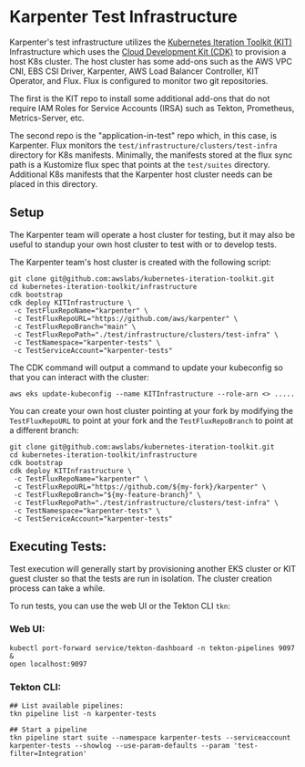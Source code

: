 # Karpenter Test Infrastructure

Karpenter's test infrastructure utilizes the [Kubernetes Iteration Toolkit (KIT)](https://github.com/awslabs/kubernetes-iteration-toolkit/tree/main/infrastructure) Infrastructure which uses the [Cloud Development Kit (CDK)](https://docs.aws.amazon.com/cdk/v2/guide/home.html) to provision a host K8s cluster. The host cluster has some add-ons such as the AWS VPC CNI, EBS CSI Driver, Karpenter, AWS Load Balancer Controller, KIT Operator, and Flux. Flux is configured to monitor two git repositories. 

The first is the KIT repo to install some additional add-ons that do not require IAM Roles for Service Accounts (IRSA) such as Tekton, Prometheus, Metrics-Server, etc. 

The second repo is the "application-in-test" repo which, in this case, is Karpenter. Flux monitors the `test/infrastructure/clusters/test-infra` directory for K8s manifests. Minimally, the manifests stored at the flux sync path is a Kustomize flux spec that points at the `test/suites` directory. Additional K8s manifests that the Karpenter host cluster needs can be placed in this directory.

## Setup

The Karpenter team will operate a host cluster for testing, but it may also be useful to standup your own host cluster to test with or to develop tests. 

The Karpenter team's host cluster is created with the following script:

```
git clone git@github.com:awslabs/kubernetes-iteration-toolkit.git
cd kubernetes-iteration-toolkit/infrastructure
cdk bootstrap
cdk deploy KITInfrastructure \
 -c TestFluxRepoName="karpenter" \
 -c TestFluxRepoURL="https://github.com/aws/karpenter" \
 -c TestFluxRepoBranch="main" \
 -c TestFluxRepoPath="./test/infrastructure/clusters/test-infra" \
 -c TestNamespace="karpenter-tests" \
 -c TestServiceAccount="karpenter-tests"
```

The CDK command will output a command to update your kubeconfig so that you can interact with the cluster:

```
aws eks update-kubeconfig --name KITInfrastructure --role-arn <> .....
```

You can create your own host cluster pointing at your fork by modifying the `TestFluxRepoURL` to point at your fork and the  `TestFluxRepoBranch` to point at a different branch:

```
git clone git@github.com:awslabs/kubernetes-iteration-toolkit.git
cd kubernetes-iteration-toolkit/infrastructure
cdk bootstrap
cdk deploy KITInfrastructure \
 -c TestFluxRepoName="karpenter" \
 -c TestFluxRepoURL="https://github.com/${my-fork}/karpenter" \
 -c TestFluxRepoBranch="${my-feature-branch}" \
 -c TestFluxRepoPath="./test/infrastructure/clusters/test-infra" \
 -c TestNamespace="karpenter-tests" \
 -c TestServiceAccount="karpenter-tests"
```

## Executing Tests:

Test execution will generally start by provisioning another EKS cluster or KIT guest cluster so that the tests are run in isolation. The cluster creation process can take a while.

To run tests, you can use the web UI or the Tekton CLI `tkn`:

### Web UI:

```
kubectl port-forward service/tekton-dashboard -n tekton-pipelines 9097 &
open localhost:9097
```

### Tekton CLI:

```
## List available pipelines:
tkn pipeline list -n karpenter-tests

## Start a pipeline
tkn pipeline start suite --namespace karpenter-tests --serviceaccount karpenter-tests --showlog --use-param-defaults --param 'test-filter=Integration'
```
